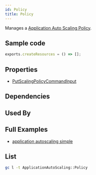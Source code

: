 ```yaml
---
id: Policy
title: Policy
---
```


Manages a [Application Auto Scaling Policy](https://console.aws.amazon.com/awsautoscaling/home#dashboard).

## Sample code

```js
exports.createResources = () => [];
```

## Properties

- [PutScalingPolicyCommandInput](https://docs.aws.amazon.com/AWSJavaScriptSDK/v3/latest/clients/client-application-auto-scaling/interfaces/putscalingpolicycommandinput.html)

## Dependencies

## Used By

## Full Examples

- [application autoscaling simple](https://github.com/grucloud/grucloud/tree/main/examples/aws/ApplicationAutoScaling/app-autoscaling-simple)

## List

```sh
gc l -t ApplicationAutoScaling::Policy
```

```txt

```

